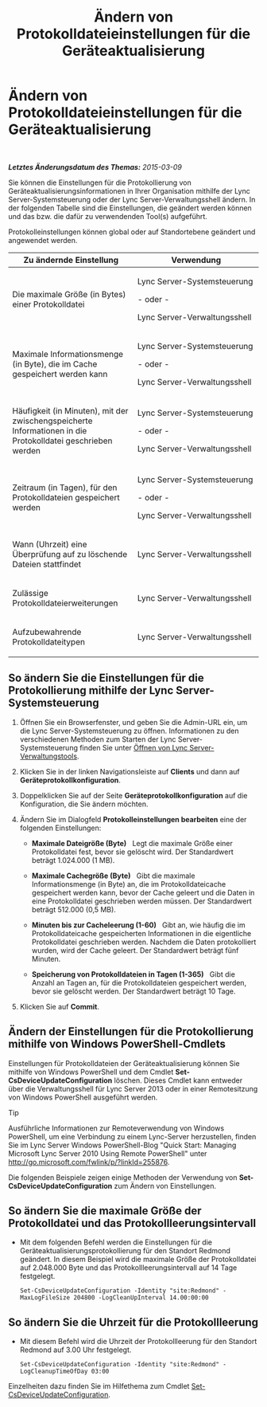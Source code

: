 ﻿---
title: Ändern von Protokolldateieinstellungen für die Geräteaktualisierung
TOCTitle: Ändern von Protokolldateieinstellungen für die Geräteaktualisierung
ms:assetid: 9b57f126-1853-43b3-bbd4-06401e6498bd
ms:mtpsurl: https://technet.microsoft.com/de-de/library/Gg182554(v=OCS.15)
ms:contentKeyID: 49294878
ms.date: 05/19/2016
mtps_version: v=OCS.15
ms.translationtype: HT
---

# Ändern von Protokolldateieinstellungen für die Geräteaktualisierung

 

_**Letztes Änderungsdatum des Themas:** 2015-03-09_

Sie können die Einstellungen für die Protokollierung von Geräteaktualisierungsinformationen in Ihrer Organisation mithilfe der Lync Server-Systemsteuerung oder der Lync Server-Verwaltungsshell ändern. In der folgenden Tabelle sind die Einstellungen, die geändert werden können und das bzw. die dafür zu verwendenden Tool(s) aufgeführt.

Protokolleinstellungen können global oder auf Standortebene geändert und angewendet werden.


<table>
<colgroup>
<col style="width: 50%" />
<col style="width: 50%" />
</colgroup>
<thead>
<tr class="header">
<th>Zu ändernde Einstellung</th>
<th>Verwendung</th>
</tr>
</thead>
<tbody>
<tr class="odd">
<td><p>Die maximale Größe (in Bytes) einer Protokolldatei</p></td>
<td><p>Lync Server-Systemsteuerung</p>
<p>- oder -</p>
<p>Lync Server-Verwaltungsshell</p></td>
</tr>
<tr class="even">
<td><p>Maximale Informationsmenge (in Byte), die im Cache gespeichert werden kann</p></td>
<td><p>Lync Server-Systemsteuerung</p>
<p>- oder -</p>
<p>Lync Server-Verwaltungsshell</p></td>
</tr>
<tr class="odd">
<td><p>Häufigkeit (in Minuten), mit der zwischengspeicherte Informationen in die Protokolldatei geschrieben werden</p></td>
<td><p>Lync Server-Systemsteuerung</p>
<p>- oder -</p>
<p>Lync Server-Verwaltungsshell</p></td>
</tr>
<tr class="even">
<td><p>Zeitraum (in Tagen), für den Protokolldateien gespeichert werden</p></td>
<td><p>Lync Server-Systemsteuerung</p>
<p>- oder -</p>
<p>Lync Server-Verwaltungsshell</p></td>
</tr>
<tr class="odd">
<td><p>Wann (Uhrzeit) eine Überprüfung auf zu löschende Dateien stattfindet</p></td>
<td><p>Lync Server-Verwaltungsshell</p></td>
</tr>
<tr class="even">
<td><p>Zulässige Protokolldateierweiterungen</p></td>
<td><p>Lync Server-Verwaltungsshell</p></td>
</tr>
<tr class="odd">
<td><p>Aufzubewahrende Protokolldateitypen</p></td>
<td><p>Lync Server-Verwaltungsshell</p></td>
</tr>
</tbody>
</table>


## So ändern Sie die Einstellungen für die Protokollierung mithilfe der Lync Server-Systemsteuerung

1.  Öffnen Sie ein Browserfenster, und geben Sie die Admin-URL ein, um die Lync Server-Systemsteuerung zu öffnen. Informationen zu den verschiedenen Methoden zum Starten der Lync Server-Systemsteuerung finden Sie unter [Öffnen von Lync Server-Verwaltungstools](lync-server-2013-open-lync-server-administrative-tools.md).

2.  Klicken Sie in der linken Navigationsleiste auf **Clients** und dann auf **Geräteprotokollkonfiguration**.

3.  Doppelklicken Sie auf der Seite **Geräteprotokollkonfiguration** auf die Konfiguration, die Sie ändern möchten.

4.  Ändern Sie im Dialogfeld **Protokolleinstellungen bearbeiten** eine der folgenden Einstellungen:
    
      - **Maximale Dateigröße (Byte)**   Legt die maximale Größe einer Protokolldatei fest, bevor sie gelöscht wird. Der Standardwert beträgt 1.024.000 (1 MB).
    
      - **Maximale Cachegröße (Byte)**   Gibt die maximale Informationsmenge (in Byte) an, die im Protokolldateicache gespeichert werden kann, bevor der Cache geleert und die Daten in eine Protokolldatei geschrieben werden müssen. Der Standardwert beträgt 512.000 (0,5 MB).
    
      - **Minuten bis zur Cacheleerung (1-60)**   Gibt an, wie häufig die im Protokolldateicache gespeicherten Informationen in die eigentliche Protokolldatei geschrieben werden. Nachdem die Daten protokolliert wurden, wird der Cache geleert. Der Standardwert beträgt fünf Minuten.
    
      - **Speicherung von Protokolldateien in Tagen (1-365)**   Gibt die Anzahl an Tagen an, für die Protokolldateien gespeichert werden, bevor sie gelöscht werden. Der Standardwert beträgt 10 Tage.

5.  Klicken Sie auf **Commit**.

## Ändern der Einstellungen für die Protokollierung mithilfe von Windows PowerShell-Cmdlets

Einstellungen für Protokolldateien der Geräteaktualisierung können Sie mithilfe von Windows PowerShell und dem Cmdlet **Set-CsDeviceUpdateConfiguration** löschen. Dieses Cmdlet kann entweder über die Verwaltungsshell für Lync Server 2013 oder in einer Remotesitzung von Windows PowerShell ausgeführt werden.


> [!TIP]
> Ausführliche Informationen zur Remoteverwendung von Windows PowerShell, um eine Verbindung zu einem Lync-Server herzustellen, finden Sie im Lync Server&nbsp;Windows PowerShell-Blog "Quick Start: Managing Microsoft Lync Server 2010 Using Remote PowerShell" unter <A href="http://go.microsoft.com/fwlink/p/?linkid=255876">http://go.microsoft.com/fwlink/p/?linkId=255876</A>.



Die folgenden Beispiele zeigen einige Methoden der Verwendung von **Set-CsDeviceUpdateConfiguration** zum Ändern von Einstellungen.

## So ändern Sie die maximale Größe der Protokolldatei und das Protokollleerungsintervall

  - Mit dem folgenden Befehl werden die Einstellungen für die Geräteaktualisierungsprotokollierung für den Standort Redmond geändert. In diesem Beispiel wird die maximale Größe der Protokolldatei auf 2.048.000 Byte und das Protokollleerungsintervall auf 14 Tage festgelegt.
    
        Set-CsDeviceUpdateConfiguration -Identity "site:Redmond" -MaxLogFileSize 204800 -LogCleanUpInterval 14.00:00:00

## So ändern Sie die Uhrzeit für die Protokollleerung

  - Mit diesem Befehl wird die Uhrzeit der Protokollleerung für den Standort Redmond auf 3.00 Uhr festgelegt.
    
        Set-CsDeviceUpdateConfiguration -Identity "site:Redmond" -LogCleanupTimeOfDay 03:00

Einzelheiten dazu finden Sie im Hilfethema zum Cmdlet [Set-CsDeviceUpdateConfiguration](https://docs.microsoft.com/en-us/powershell/module/skype/Set-CsDeviceUpdateConfiguration).

